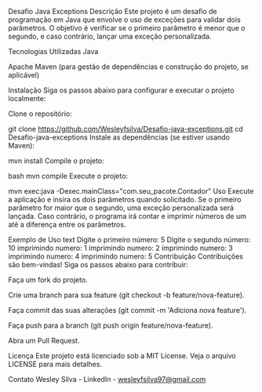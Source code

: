 Desafio Java Exceptions
Descrição
Este projeto é um desafio de programação em Java que envolve o uso de exceções para validar dois parâmetros. O objetivo é verificar se o primeiro parâmetro é menor que o segundo, e caso contrário, lançar uma exceção personalizada.

Tecnologias Utilizadas
Java

Apache Maven (para gestão de dependências e construção do projeto, se aplicável)

Instalação
Siga os passos abaixo para configurar e executar o projeto localmente:

Clone o repositório:


git clone https://github.com/Wesleyfsilva/Desafio-java-exceptions.git
cd Desafio-java-exceptions
Instale as dependências (se estiver usando Maven):


mvn install
Compile o projeto:

bash
mvn compile
Execute o projeto:


mvn exec:java -Dexec.mainClass="com.seu_pacote.Contador"
Uso
Execute a aplicação e insira os dois parâmetros quando solicitado. Se o primeiro parâmetro for maior que o segundo, uma exceção personalizada será lançada. Caso contrário, o programa irá contar e imprimir números de um até a diferença entre os parâmetros.

Exemplo de Uso
text
Digite o primeiro número:
5
Digite o segundo número:
10
imprimindo numero: 1
imprimindo numero: 2
imprimindo numero: 3
imprimindo numero: 4
imprimindo numero: 5
Contribuição
Contribuições são bem-vindas! Siga os passos abaixo para contribuir:

Faça um fork do projeto.

Crie uma branch para sua feature (git checkout -b feature/nova-feature).

Faça commit das suas alterações (git commit -m 'Adiciona nova feature').

Faça push para a branch (git push origin feature/nova-feature).

Abra um Pull Request.

Licença
Este projeto está licenciado sob a MIT License. Veja o arquivo LICENSE para mais detalhes.

Contato
Wesley Silva - LinkedIn - wesleyfsilva97@gmail.com
